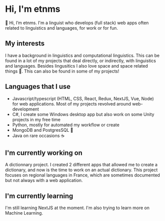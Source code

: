 # Hi, I'm etnms
👋 Hi, I’m etnms. I'm a linguist who develops (full stack) web apps often related to linguistics and languages, for work or for fun. 

## My interests
I have a background in linguistics and computational linguistics. This can be found in a lot of my projects that deal directly, or indirectly, with linguistics and languages. Besides lingusitics I also love space and space related things :milky_way:. This can also be found in some of my projects! 

## Languages that I use
- Javascript/typescript (HTML, CSS, React, Redux, NextJS, Vue, Node) for web applications. Most of my projects revolved around web-development
- C#, I create some Windows desktop app but also work on some Unity projects in my free time
- Python, mostly for automated my workflow or create 
- MongoDB and PostgresSQL :elephant: 
- Java on rare occasions :coffee:

## I'm currently working on
A dictionnary project. I created 2 different apps that allowed me to create a dictionary, and now is the time to work on an actual dictionary. This project focuses on regional languages in France, which are sometimes documented but not always with a web application.

## I'm currently learning
I'm still learning NextJS at the moment. I'm also trying to learn more on Machine Learning.

